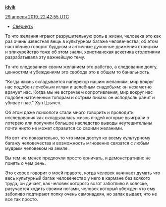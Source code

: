[**idvik**](https://idvik.livejournal.com/)

 [29 апреля 2019, 22:42:55 UTC](https://ivanov-petrov.livejournal.com/2187641.html?thread=133606265#t133606265)

- [Свернуть](https://ivanov-petrov.livejournal.com/2187641.html?thread=133606265#t133606265)

То что желания играют разрушительную роль в жизни, человека это как раз очень известная вещь в культурном багаже человечества, об этом настойчиво говорит буддизм и античные духовные движения стоицизм и эпикурейство тоже об этом знали, христианская аскетика столетиями разрабатывала эту важнейшую тему.

То что следованиея своим желанием это рабство, а следование долгу, ценностям и убеждениям это свобода это в общем то банальность.

"Когда жизнь складывается наперекор нашим желаниям, мир вокруг нас подобен лечебным иглам и целебным снадобьям: он незаметно врачует нас. Когда мы не встречаем сопротивления, мир вокруг нас подобен наточенным топорам и острым пикам: он исподволь ранит и убивает нас." Хун Цзычен.

Об этом даже психологи стали много говорить и проводить исследования как складывалась жизнь людей которые выиграли в лотерею или получили большое наследство выводы неутешительны почти никто не может справится со своими желаними.

Но вот что показательно, то что имея доступ ко всему культурному багажу человечества и возможность мгновенно связатся с любым мудрым человеком на земле.

Вы тем не менее предпочли просто ерничать, и демонстративно не понять о чем речь.

Это скорее говорит о моей правоте, когда человек начинает думать что весь культурный багаж человечество у него в кармане без всякого труда, он дичает, как человек которого возят заботливо в коляске, разучается ходить своими ногами, человек который убежден что ему заболиво подтирают попку очень самонадеян, но запах выдает, что не все так просто.

<div style="display: none;">  </div>